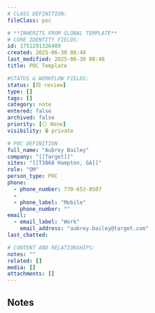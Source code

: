 ```yaml
---
# CLASS DEFINITION:
fileClass: poc

# **INHERITS FROM GLOBAL TEMPLATE**
# CORE IDENTITY FIELDS:
id: 1751291326489
created: 2025-06-30 08:48
last_modified: 2025-06-30 08:48
title: POC Template

#STATUS & WORKFLOW FIELDS:
status: [🟨 review]
type: []
tags: []
category: note
entered: false
archived: false
priority: [⚪ None]
visibility: 🔒 private

# POC DEFINITION
full_name: "Aubrey Bailey"
company: "[[Target]]"
sites: "[[T3868 Hampton, GA]]"
role: "OM"
person_type: POC
phone:
  - phone_number: 770-653-0507
  - 
  - phone_label: "Mobile"
    phone_number: ""
email:
  - email_label: "Work"
    email_address: "aubrey.bailey@target.com"
last_chatted: 

# CONTENT AND RELATIONSHIPS:
notes: ""
related: []
media: []
attachments: []
---
```


## Notes